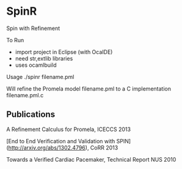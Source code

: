 SpinR
=====

Spin with Refinement

To Run
- import project in Eclipse (with OcaIDE)
- need str,extlib libraries
- uses ocamlbuild

Usage
./spinr filename.pml

Will refine the Promela model filename.pml to a C implementation filename.pml.c 

Publications
------------

A Refinement Calculus for Promela, ICECCS 2013

[End to End Verification and Validation with SPIN] (http://arxiv.org/abs/1302.4796), CoRR 2013

Towards a Verified Cardiac Pacemaker, Technical Report NUS 2010
